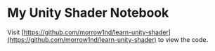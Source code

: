 # My Unity Shader Notebook

Visit [https://github.com/morrow1nd/learn-unity-shader](https://github.com/morrow1nd/learn-unity-shader) to view the code.

